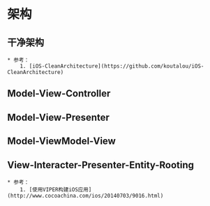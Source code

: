 # 架构

## 干净架构

	* 参考：
		1. [iOS-CleanArchitecture](https://github.com/koutalou/iOS-CleanArchitecture)

## Model-View-Controller


## Model-View-Presenter


## Model-ViewModel-View


## View-Interacter-Presenter-Entity-Rooting

	* 参考：
		1. [使用VIPER构建iOS应用](http://www.cocoachina.com/ios/20140703/9016.html)
